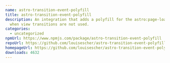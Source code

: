 ```yaml
---
name: astro-transition-event-polyfill
title: astro-transition-event-polyfill
description: An integration that adds a polyfill for the astro:page-load event
  when view transitions are not used.
categories:
  - uncategorized
npmUrl: https://www.npmjs.com/package/astro-transition-event-polyfill
repoUrl: https://github.com/louisescher/astro-transition-event-polyfill
homepageUrl: https://github.com/louisescher/astro-transition-event-polyfill#readme
downloads: 4632
---
```

